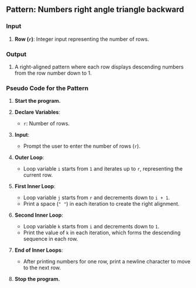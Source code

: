 ## Pattern: Numbers right angle triangle backward

### Input
1. **Row (`r`)**: Integer input representing the number of rows.

### Output
1. A right-aligned pattern where each row displays descending numbers from the row number down to 1.

### Pseudo Code for the Pattern

1. **Start the program.**

2. **Declare Variables**:
   - `r`: Number of rows.

3. **Input**:
   - Prompt the user to enter the number of rows (`r`).

4. **Outer Loop**:
   - Loop variable `i` starts from `1` and iterates up to `r`, representing the current row.

5. **First Inner Loop**:
   - Loop variable `j` starts from `r` and decrements down to `i + 1`.
   - Print a space (`" "`) in each iteration to create the right alignment.

6. **Second Inner Loop**:
   - Loop variable `k` starts from `i` and decrements down to `1`.
   - Print the value of `k` in each iteration, which forms the descending sequence in each row.

7. **End of Inner Loops**:
   - After printing numbers for one row, print a newline character to move to the next row.

8. **Stop the program.**

